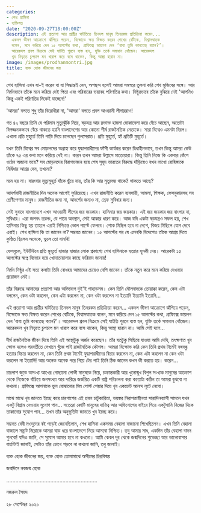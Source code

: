 ```yaml
---
categories:
- শেখ হাসিনা
- ব্যক্তিগত
date: "2020-09-27T18:00:00Z"
description: এই প্রত্যাশা আর প্রাপ্তীর ঘাটতিতে তিনদল মানুষ তিনরকম প্রতিক্রিয়া করেন...
  একদল ভীষণ আক্রোশে ঝাঁপিয়ে পড়েন, বিক্ষোভে ক্ষত বিক্ষত করেন শেখের বেটিকে, বিশ্বাসঘাতক
  বলেন, মনে করিয়ে দেন ১৫ আগস্টের কথা, গ্রাফিক্সে ডায়লগ দেন ‘বাবা তুমি কানতেছ ক্যান?’।
  আরেকদল প্রবল বিক্রমে সেই ঘাটতি পুরনে ব্যস্ত হন, যুক্তি তর্কে সমাধান খোঁজেন। আরেকদল
  খুব নিভৃতে চুপচাপ মন খারাপ করে বসে থাকেন, কিন্তু আস্থা হারান না।
image: /images/prodhanmontri.jpg
title: ব্যক্ত হোক জীবনের জয়
---
```

শেখ হাসিনা এখন যা-ই করেন বা যা সিদ্ধান্তই নেন, অপছন্দ হলেই আমরা সমস্বরে তুলনা করি শেখ মুজিবের সঙ্গে। আর নির্মমভাবে তাঁকে মনে করিয়ে দেই পিতা এবং পরিবারের ভয়াবহ পরিণতির কথা। নিষ্ঠুরভাবে তাঁকে বুঝিয়ে দেই 'আপনিও কিন্তু একই পরিণতির দিকেই যাচ্ছেন!'

'আমরা' বলতে শুধু তাঁর বিরোধীরা না, 'আমরা' বলতে প্রবল আওয়ামী লীগাররাও!

গত ৪২ বছরে তিনি যে পরিমান মৃত্যুঝুঁকি নিয়ে, ষড়যন্ত্র আর রক্তাক্ত হামলা মোকাবেলা করে বেঁচে আছেন, অতোটা বিপজ্জনকভাবে বেঁচে থাকতে হয়নি বাংলাদেশের আর কোনো শীর্ষ রাজনৈতিক নেতাকে। সারা বিশ্বেও এমনটা বিরল। এখনো প্রতি মুহূর্তে তিনি পাড়ি দিয়ে চলেছেন পুলসেরাত। প্রতি মুহূর্তে, হ্যাঁ প্রতিটি মুহূর্তে।

যখন তিনি বিশ্বের সব মোড়লদের অগ্রাহ্য করে যুদ্ধাপরাধীদের ফাঁসী কার্যকর করেন দ্বিধাহীনভাবে, তখন কিন্তু আমরা কেউ তাঁকে ৭৫ এর কথা মনে করিয়ে দেই না। কারন তখন আমরা উল্লাসে মাতোয়ারা। কিন্তু তিনি নিজে কি একবার কেঁপে ওঠেন অজানা ভয়ে? সব মোড়লদের বিরাগভাজন হয়ে শেষ সুহৃদ ভারতের বিরুদ্ধে দাঁড়িয়েও যখন লাখো রোহিঙ্গাকে নির্দ্বিধায় আশ্রয় দেন, তখনো?

মনে হয় না। বারংবার মৃত্যুমুহূর্ত যাঁকে ছুঁয়ে যায়, তাঁর কি আর মৃত্যুভয় থাকে? থাকতে আছে?

আদর্শবাদী রাজনীতির দিন অনেক আগেই ফুরিয়েছে। এখন রাজনীতি করেন ব্যবসায়ী, আমলা, শিক্ষক, ফেসবুকারসহ সব শ্রেণীপেশার মানুষ। রাজনীতির জন্য না, আদর্শের জন্যও না, স্রেফ সুবিধার জন্য।

সেই সুবাদে বাংলাদেশে এখন আওয়ামী লীগের জয় জয়কার। হাসিনার জয় জয়কার। এই জয় জয়কার জয় বাংলার না, সুবিধার। এরা জলবৎ তরলং, যে পাত্রে অবস্থান, সেই আকার ধারণ করে। আজ যদি একটা ষড়যন্ত্রও সফল হয়, শেখ হাসিনার কিছু হয় তাহলে এরাই নিশ্চিন্তে ভোল পাল্টে ফেলবে। শোক মিছিল হবে না দেশে, বিজয় মিছিলে যোগ দেবে এরাই। শেখ হাসিনা কি তা জানেন না? সম্ভবত জানেন। ১৫ আগস্টের পর যে এমনকি বিদেশেও তাঁকে আশ্রয় দিতে কুণ্ঠিত ছিলেন অনেকে, ভুলে তো যাননি!

ফেসবুকে, ইউটিউবে প্রতি মুহূর্তে হাজার হাজার লোক প্রকাশ্যে শেখ হাসিনাকে হত্যার হুমকী দেয়। আরেকটা ১৫ আগস্টের স্বপ্নে বিভোর হয়ে খোদাতায়ালার কাছে ফরিয়াদ জানায়!

নির্মম নিষ্ঠুর এই সত্য কথাটা তিনি বোধহয় আমাদের চেয়েও বেশি জানেন। তাঁকে নতুন করে মনে করিয়ে দেওয়ার প্রয়োজন নেই।

তাঁর বিরুদ্ধে আমাদের প্রত্যাশা আর অভিযোগ দুই'ই পাহাড়সম। কেন তিনি মৌলবাদকে তোয়াক্কা করেন, কেন এটা বললেন, কেন ওটা করলেন, কেন এটা করলেন না, কেন ওটা করলেন না ইত্যাদি ইত্যাদি ইত্যাদি...

এই প্রত্যাশা আর প্রাপ্তীর ঘাটতিতে তিনদল মানুষ তিনরকম প্রতিক্রিয়া করেন... একদল ভীষণ আক্রোশে ঝাঁপিয়ে পড়েন, বিক্ষোভে ক্ষত বিক্ষত করেন শেখের বেটিকে, বিশ্বাসঘাতক বলেন, মনে করিয়ে দেন ১৫ আগস্টের কথা, গ্রাফিক্সে ডায়লগ দেন ‘বাবা তুমি কানতেছ ক্যান?’। আরেকদল প্রবল বিক্রমে সেই ঘাটতি পুরনে ব্যস্ত হন, যুক্তি তর্কে সমাধান খোঁজেন। আরেকদল খুব নিভৃতে চুপচাপ মন খারাপ করে বসে থাকেন, কিন্তু আস্থা হারান না। আমি সেই দলে...

দীর্ঘ রাজনৈতিক জীবন দিয়ে তিনি এই আস্থাটুকু অর্জন করেছেন। তাঁর যতটুকু পিছিয়ে যাওয়া আমি দেখি, তৎক্ষণাত খুব ক্ষোভ হলেও পরবর্তীতে সেখানে খুঁজে পাই রাজনৈতিক কৌশল। আমরা বিক্ষোভ করি কেন তিনি প্রথম টার্মেই বঙ্গবন্ধু হত্যার বিচার করলেন না, কেন তিনি প্রথম টার্মেই যুদ্ধাপরাধীদের বিচার করলেন না, কেন এটা করলেন না কেন ওটা করলেন না ইত্যাদি! আর অনেক অনেক পরে গিয়ে টের পাই তিনি ঠিক জানেন কখন কী করতে হয়। করেন...

চারপাশ জুড়ে অসংখ্য আখের গোছানো লোভী মানুষকে নিয়ে, চক্রান্তকারী আর খুনোন্মুখ বিপুল সংখ্যক মানুষের আক্রোশ থেকে নিজেকে বাঁচিয়ে জনসংখ্যা আর দারিদ্রে জর্জরিত একটি রাষ্ট্র পরিচালনা করা কতোটা কঠিন তা আমরা বুঝবো না কখনো। গ্রাফিক্সে আপনাকে ভুল বোঝানোর মিম পোস্ট শেয়ার দিয়ে খুব একচোট আনন্দ লুটে নেবো।

মাঝে মাঝে খুব জানতে ইচ্ছে করে চারপাশের এই প্রবল চাটুকারিতা, ভয়ঙ্কর নিরাপত্তাহীনতা সারাদিনব্যাপী সামলে যখন একটু বিশ্রাম নেওয়ার সুযোগ পান... সতেরো কোটি মানুষের দায়িত্ব আর অভিযোগের বাইরে গিয়ে একটুখানি নিজের দিকে তাকানোর সুযোগ পান... তখন তাঁর অনুভূতিটা জানতে খুব ইচ্ছে করে।

সম্ভবত বেবী মওদুদের বই পড়েই জেনেছিলাম, শেখ হাসিনা একসময় বেহালা বাজানো শিখেছিলেন। এখন তিনি বেহালা বাজালে সম্রাট নিরোকে আমরা ঘাড় ধরে বাংলাদেশে নিয়ে আসবো নিশ্চিত। তবু আমার সাধ, একদিন তাঁর বেহালা বাদন শুনবো! যদিও জানি, সে সুযোগ আমার হবে না কখনো। আমি কেবল দূর থেকে জন্মদিনের শুভেচ্ছা আর ভালোবাসার বার্তাটাই জানাই, সেটাও তাঁর চোখে পড়বে না কখনো জানি, তবু জানাই।

ব্যক্ত হোক জীবনের জয়, ব্যক্ত হোক তোমামাঝে অসীমের চিরবিস্ময়

জন্মদিনে নবজন্ম হোক

............................................................

নজরুল সৈয়দ

২৮ সেপ্টেম্বর ২০২০